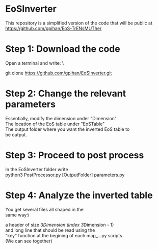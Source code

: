 # EoSInverter


This repository is a simplified version of the code 
that will be public at https://github.com/gpihan/EoS-TrENsMUTher


# Step 1: Download the code

Open a terminal and write: \

git clone https://github.com/gpihan/EoSInverter.git

# Step 2: Change the relevant parameters

Essentially, modify the dimension under "Dimension"\
The location of the EoS table under "EoSTable"\
The output folder where you want the inverted EoS table to\
be output.

# Step 3: Proceed to post process

In the EoSInverter folder write \
python3 PostProcessor.py [OutputFolder] parameters.py

# Step 4: Analyze the inverted table

You get several files all shaped in the\
same way:\

a header of size 3*Dimension (index 3*Dimension - 1)\
and long line that should be read using the\
"key" function at the begining of each map_...py scripts.\
(We can see together)
